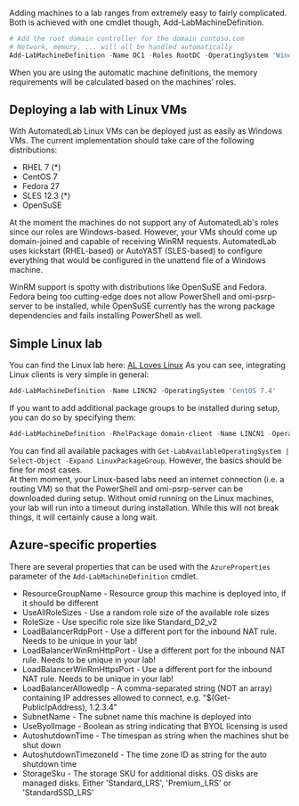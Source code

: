 Adding machines to a lab ranges from extremely easy to fairly complicated. Both is achieved with one cmdlet though, Add-LabMachineDefinition.

```powershell
# Add the root domain controller for the domain contoso.com
# Network, memory, ... will all be handled automatically
Add-LabMachineDefinition -Name DC1 -Roles RootDC -OperatingSystem 'Windows Server 2019 Datacenter' -Domain contoso.com
```

When you are using the automatic machine definitions, the memory requirements will be calculated based on the machines' roles.

## Deploying a lab with Linux VMs
With AutomatedLab Linux VMs can be deployed just as easily as Windows VMs. The current implementation should take care of the following distributions:
- RHEL 7 (*)
- CentOS 7
- Fedora 27
- SLES 12.3 (*)
- OpenSuSE

At the moment the machines do not support any of AutomatedLab's roles since our roles are Windows-based. However, your VMs should come up domain-joined and capable of receiving WinRM requests. AutomatedLab uses kickstart (RHEL-based) or AutoYAST (SLES-based) to configure everything that would be configured in the unattend file of a Windows machine.

WinRM support is spotty with distributions like OpenSuSE and Fedora. Fedora being too cutting-edge does not allow PowerShell and omi-psrp-server to be installed, while OpenSuSE currently has the wrong package dependencies and fails installing PowerShell as well.

## Simple Linux lab
You can find the Linux lab here: [AL Loves Linux](https://github.com/AutomatedLab/AutomatedLab/blob/develop/LabSources/SampleScripts/HyperV/AL%20Loves%20Linux.ps1)
As you can see, integrating Linux clients is very simple in general:  
```powershell
Add-LabMachineDefinition -Name LINCN2 -OperatingSystem 'CentOS 7.4'
```  
If you want to add additional package groups to be installed during setup, you can do so by specifying them:  
```powershell
Add-LabMachineDefinition -RhelPackage domain-client -Name LINCN1 -OperatingSystem 'CentOS 7.4' -DomainName contoso.com
```  
You can find all available packages with ```Get-LabAvailableOperatingSystem | Select-Object -Expand LinuxPackageGroup```. However, the basics should be fine for most cases.  
At them moment, your Linux-based labs need an internet connection (i.e. a routing VM) so that the PowerShell and omi-psrp-server can be downloaded during setup. Without omid running on the Linux machines, your lab will run into a timeout during installation. While this will not break things, it will certainly cause a long wait.

## Azure-specific properties

There are several properties that can be used with the `AzureProperties` parameter of the `Add-LabMachineDefinition` cmdlet.

- ResourceGroupName - Resource group this machine is deployed into, if it should be different
- UseAllRoleSizes - Use a random role size of the available role sizes
- RoleSize - Use specific role size like Standard_D2_v2
- LoadBalancerRdpPort - Use a different port for the inbound NAT rule. Needs to be unique in your lab!
- LoadBalancerWinRmHttpPort - Use a different port for the inbound NAT rule. Needs to be unique in your lab!
- LoadBalancerWinRmHttpsPort - Use a different port for the inbound NAT rule. Needs to be unique in your lab!
- LoadBalancerAllowedIp - A comma-separated string (NOT an array) containing IP addresses allowed to connect, e.g. "$(Get-PublicIpAddress), 1.2.3.4"
- SubnetName - The subnet name this machine is deployed into
- UseByolImage - Boolean as string indicating that BYOL licensing is used
- AutoshutdownTime - The timespan as string when the machines shut be shut down
- AutoshutdownTimezoneId - The time zone ID as string for the auto shutdown time
- StorageSku - The storage SKU for additional disks. OS disks are managed disks. Either 'Standard_LRS', 'Premium_LRS' or 'StandardSSD_LRS'